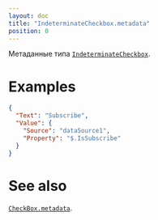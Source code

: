 ```yaml
---
layout: doc
title: "IndeterminateCheckbox.metadata"
position: 0
---
```


Метаданные типа [`IndeterminateCheckbox`](../).


# Examples

```json
{
  "Text": "Subscribe",
  "Value": {
    "Source": "dataSource1",
    "Property": "$.IsSubscribe"
  }
}
```

# See also

[`CheckBox.metadata`](../../CheckBox/CheckBox.metadata/).